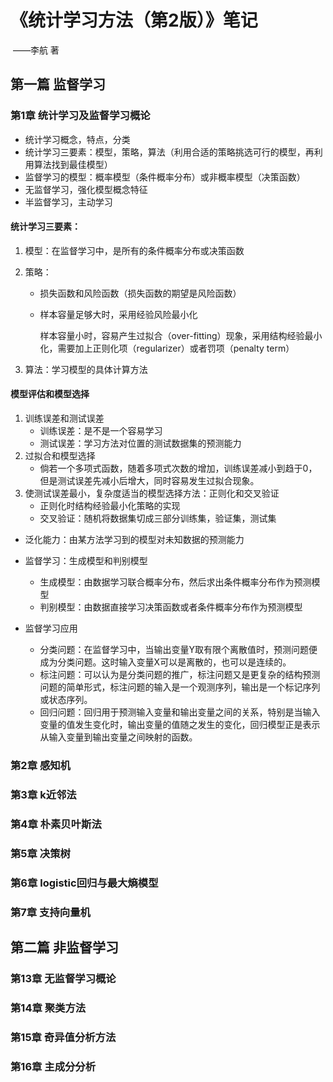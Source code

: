 # 《统计学习方法（第2版）》笔记

​                                                                       ——李航 著



## 第一篇 监督学习

### 第1章 统计学习及监督学习概论

- 统计学习概念，特点，分类      	
- 统计学习三要素：模型，策略，算法（利用合适的策略挑选可行的模型，再利用算法找到最佳模型）
- 监督学习的模型：概率模型（条件概率分布）或非概率模型（决策函数）
- 无监督学习，强化模型概念特征
- 半监督学习，主动学习                                                                                                                                                                                                                                                                                                                                                                                                                                                                                                                                                                                                                                                                                                                                                                                                                                                                                                                                                                                                                                                                                                                                                                                                                                                                                                                                                                                                                                                                                                                                                                                                                                                                                                                                                                                                                                                                                                                                                                                                                                                                                                                                                                                                                                                                                                                                                                                                                                                                                                                                                                                                                                                                                                                                                                                                                                                                                                                                                                                                                                                                                                                                                                                                                                                                                                                                                                                                                                                                                                                                                                                                                                                                                                                                                                                                                                                                                                                                                                                                                                                                                                                                                                                                                                                                                         



#### 统计学习三要素：

1. 模型：在监督学习中，是所有的条件概率分布或决策函数

2. 策略：

   - 损失函数和风险函数（损失函数的期望是风险函数）

   - 样本容量足够大时，采用经验风险最小化

     样本容量小时，容易产生过拟合（over-fitting）现象，采用结构经验最小化，需要加上正则化项（regularizer）或者罚项（penalty term）
   
3. 算法：学习模型的具体计算方法



#### 模型评估和模型选择

1. 训练误差和测试误差
   - 训练误差：是不是一个容易学习
   - 测试误差：学习方法对位置的测试数据集的预测能力
2. 过拟合和模型选择
   - 倘若一个多项式函数，随着多项式次数的增加，训练误差减小到趋于0，但是测试误差先减小后增大，同时容易发生过拟合现象。
3. 使测试误差最小，复杂度适当的模型选择方法：正则化和交叉验证
   - 正则化时结构经验最小化策略的实现
   - 交叉验证：随机将数据集切成三部分训练集，验证集，测试集



- 泛化能力：由某方法学习到的模型对未知数据的预测能力

- 监督学习：生成模型和判别模型

  - 生成模型：由数据学习联合概率分布，然后求出条件概率分布作为预测模型
  - 判别模型：由数据直接学习决策函数或者条件概率分布作为预测模型

- 监督学习应用

  - 分类问题：在监督学习中，当输出变量Y取有限个离散值时，预测问题便成为分类问题。这时输入变量X可以是离散的，也可以是连续的。
  - 标注问题：可以认为是分类问题的推广，标注问题又是更复杂的结构预测问题的简单形式，标注问题的输入是一个观测序列，输出是一个标记序列或状态序列。
  - 回归问题：回归用于预测输入变量和输出变量之间的关系，特别是当输入变量的值发生变化时，输出变量的值随之发生的变化，回归模型正是表示从输入变量到输出变量之间映射的函数。

  

### 第2章 感知机





### 第3章 k近邻法



### 第4章 朴素贝叶斯法



### 第5章 决策树



### 第6章 logistic回归与最大熵模型



### 第7章 支持向量机





## 第二篇 非监督学习

### 第13章 无监督学习概论



### 第14章 聚类方法



### 第15章 奇异值分析方法



### 第16章 主成分分析